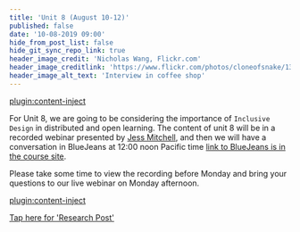```yaml
---
title: 'Unit 8 (August 10-12)'
published: false
date: '10-08-2019 09:00'
hide_from_post_list: false
hide_git_sync_repo_link: true
header_image_credit: 'Nicholas Wang, Flickr.com'
header_image_creditlink: 'https://www.flickr.com/photos/cloneofsnake/13966760787/'
header_image_alt_text: 'Interview in coffee shop'
---
```


[plugin:content-inject](_class-preparations)


For Unit 8, we are going to be considering the importance of `Inclusive Design` in distributed and open learning. The content of unit 8 will be in a recorded webinar presented by [Jess Mitchell](https://twitter.com/jesshmitchell), and then we will have a conversation in BlueJeans at 12:00 noon Pacific time [link to BlueJeans is in the course site](https://edtechuvic.ca/edci339/links).

Please take some time to view the recording before Monday and bring your questions to our live webinar on Monday afternoon.

[plugin:content-inject](_important-reminders)

[Tap here for 'Research Post'](https://teaching.madland.ca/edci339/home/unit-08-research-post?classes=btn,btn-primary)
